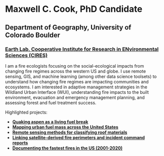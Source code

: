 # Maxwell C. Cook, PhD Candidate
## Department of Geography, University of Colorado Boulder
### **[Earth Lab, Cooperative Institute for Research in ENvironmental Sciences (CIRES)](https://earthlab.colorado.edu/our-team/max-cook)**

I am a fire ecologists focusing on the social-ecological impacts from changing fire regimes across the western US and globe. I use remote sensing, GIS, and machine learning (among other data science toolsets) to understand how changing fire regimes are impacting communities and ecosystems. I am interested in adaptive management strategies in the Wildland Urban Interface (WUI), understanding fire impacts to the built environment, evacuation and emergency management planning, and assessing forest and fuel treatment success.

Highlighted projects:

- **[Quaking aspen as a living fuel break](https://github.com/maxwellCcook/aspen-fire)**
- **[Mapping urban fuel mass across the United States](https://github.com/maxwellCcook/opp-urban-fuels)**
- **[Remote sensing methods for classifying roof materials](https://github.com/maxwellCcook/opp-urban-fuels/tree/main/rooftop-materials)**
- **[Linking satellite-derived fire perimeters and incident command reports](https://github.com/maxwellCcook/ics209-plus-fired)**
- **[Documenting the fastest fires in the US (2001-2020)](https://github.com/maxwellCcook/fastest-fires)**
